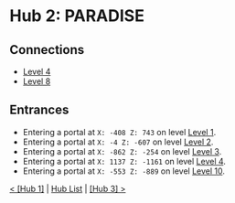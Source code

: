 # Hub 2: PARADISE

## Connections
* <a href="../levels/Level_4.md">Level 4</a>
* <a href="../levels/Level_8.md">Level 8</a>

## Entrances
* Entering a portal at `X: -408 Z: 743` on level <a href="../Level_1.md">Level 1</a>.
* Entering a portal at `X: -4 Z: -607` on level <a href="../Level_2.md">Level 2</a>.
* Entering a portal at `X: -862 Z: -254` on level <a href="../Level_3.md">Level 3</a>.
* Entering a portal at `X: 1137 Z: -1161` on level <a href="../Level_4.md">Level 4</a>.
* Entering a portal at `X: -553 Z: -889` on level <a href="../Level_10.md">Level 10</a>.

<a href="./Hub_1.md">< [Hub 1]</a> | <a href="./Hubs.md">Hub List</a> | <a href="./Hub_3.md">[Hub 3] ></a>